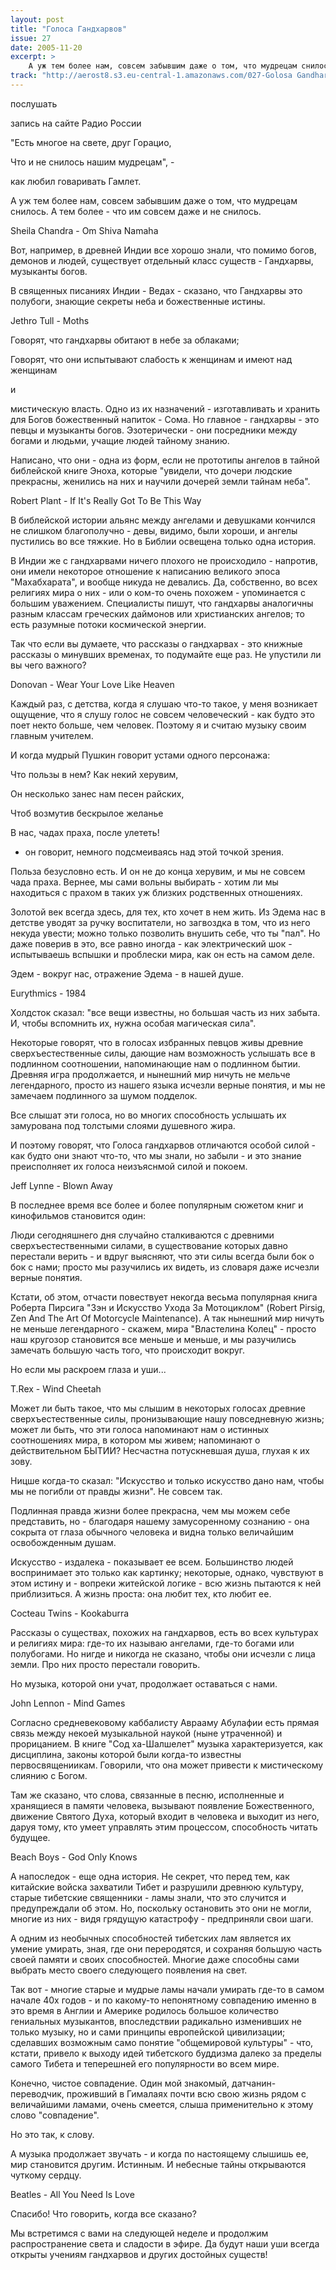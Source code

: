 ```yaml
---
layout: post
title: "Голоса Гандхарвов"
issue: 27
date: 2005-11-20
excerpt: >
    А уж тем более нам, совсем забывшим даже о том, что мудрецам снилось. А тем более - что им совсем даже и не снилось.
track: "http://aerost8.s3.eu-central-1.amazonaws.com/027-Golosa Gandharvov.mp3"
---
```


послушать

запись на сайте Радио России

"Есть многое на свете, друг Горацио,

Что и не снилось нашим мудрецам", -

как любил говаривать Гамлет.

А уж тем более нам, совсем забывшим даже о том, что мудрецам снилось. А тем более - что им совсем даже и не снилось.

Sheila Chandra - Om Shiva Namaha

Вот, например, в древней Индии все хорошо знали, что помимо богов, демонов и людей, существует отдельный класс существ - Гандхарвы, музыканты богов.

В священных писаниях Индии - Ведах - сказано, что Гандхарвы это полубоги, знающие секреты неба и божественные истины.

Jethro Tull - Moths

Говорят, что гандхарвы обитают в небе за облаками;

Говорят, что они испытывают слабость к женщинам и имеют над женщинам

и

мистическую власть. Одно из их назначений - изготавливать и хранить для Богов божественный напиток - Сома. Но главное - гандхарвы - это певцы и музыканты богов. Эзотерически - они посредники между богами и людьми, учащие людей тайному знанию.

Написано, что они - одна из форм, если не прототипы ангелов в тайной библейской книге Эноха, которые "увидели, что дочери людские прекрасны, женились на них и научили дочерей земли тайнам неба".

Robert Plant - If It's Really Got To Be This Way

В библейской истории альянс между ангелами и девушками кончился не слишком благополучно - девы, видимо, были хороши, и ангелы пустились во все тяжкие. Но в Библии освещена только одна история.

В Индии же с гандхарвами ничего плохого не происходило - напротив, они имели некоторое отношение к написанию великого эпоса "Махабхарата", и вообще никуда не девались. Да, собственно, во всех религиях мира о них - или о ком-то очень похожем - упоминается с большим уважением. Специалисты пишут, что гандхарвы аналогичны разным классам греческих даймонов или христианских ангелов; то есть разумные потоки космической энергии.

Так что если вы думаете, что рассказы о гандхарвах - это книжные рассказы о минувших временах, то подумайте еще раз. Не упустили ли вы чего важного?

Donovan - Wear Your Love Like Heaven

Каждый раз, с детства, когда я слушаю что-то такое, у меня возникает ощущение, что я слушу голос не совсем человеческий - как будто это поет некто больше, чем человек. Поэтому я и считаю музыку своим главным учителем.

И когда мудрый Пушкин говорит устами одного персонажа:

Что пользы в нем? Как некий херувим,

Он несколько занес нам песен райских,

Чтоб возмутив бескрылое желанье

В нас, чадах праха, после улететь!

- он говорит, немного подсмеиваясь над этой точкой зрения.

Польза безусловно есть. И он не до конца херувим, и мы не совсем чада праха. Вернее, мы сами вольны выбирать - хотим ли мы находиться с прахом в таких уж близких родственных отношениях.

Золотой век всегда здесь, для тех, кто хочет в нем жить. Из Эдема нас в детстве уводят за ручку воспитатели, но загвоздка в том, что из него некуда увести; можно только позволить внушить себе, что ты "пал". Но даже поверив в это, все равно иногда - как электрический шок - испытываешь вспышки и проблески мира, как он есть на самом деле.

Эдем - вокруг нас, отражение Эдема - в нашей душе.

Eurythmics - 1984

Холдсток сказал: "все вещи известны, но большая часть из них забыта. И, чтобы вспомнить их, нужна особая магическая сила".

Некоторые говорят, что в голосах избранных певцов живы древние сверхъестественные силы, дающие нам возможность услышать все в подлинном соотношении, напоминающие нам о подлинном бытии. Древняя игра продолжается, и нынешний мир ничуть не мельче легендарного, просто из нашего языка исчезли верные понятия, и мы не замечаем подлинного за шумом подделок.

Все слышат эти голоса, но во многих способность услышать их замурована под толстыми слоями душевного жира.

И поэтому говорят, что Голоса гандхарвов отличаются особой силой - как будто они знают что-то, что мы знали, но забыли - и это знание преисполняет их голоса неизъяснмой силой и покоем.

Jeff Lynne - Blown Away

В последнее время все более и более популярным сюжетом книг и кинофильмов становится один:

Люди сегодняшнего дня случайно сталкиваются с древними сверхъестественными силами, в существование которых давно перестали верить - и вдруг выясняют, что эти силы всегда были бок о бок с нами; просто мы разучились их видеть, из словаря даже исчезли верные понятия.

Кстати, об этом, отчасти повествует некогда весьма популярная книга Роберта Пирсига "Зэн и Искусство Ухода За Мотоциклом" (Robert Pirsig, Zen And The Art Of Motorcycle Maintenance). А так нынешний мир ничуть не меньше легендарного - скажем, мира "Властелина Колец" - просто наш кругозор становится все меньше и меньше, и мы разучились замечать большую часть того, что происходит вокруг.

Но если мы раскроем глаза и уши...

T.Rex - Wind Cheetah

Может ли быть такое, что мы слышим в некоторых голосах древние сверхъестественные силы, пронизывающие нашу повседневную жизнь; может ли быть, что эти голоса напоминают нам о истинных соотношениях мира, в котором мы живем; напоминают о действительном БЫТИИ? Несчастна потускневшая душа, глухая к их зову.

Ницше когда-то сказал: "Искусство и только искусство дано нам, чтобы мы не погибли от правды жизни". Не совсем так.

Подлинная правда жизни более прекрасна, чем мы можем себе представить, но - благодаря нашему замусоренному сознанию - она сокрыта от глаза обычного человека и видна только величайшим освобожденным душам.

Искусство - издалека - показывает ее всем. Большинство людей воспринимает это только как картинку; некоторые, однако, чувствуют в этом истину и - вопреки житейской логике - всю жизнь пытаются к ней приблизиться. А жизнь проста: она любит тех, кто любит ее.

Cocteau Twins - Kookaburra

Рассказы о существах, похожих на гандхарвов, есть во всех культурах и религиях мира: где-то их называю ангелами, где-то богами или полубогами. Но нигде и никогда не сказано, чтобы они исчезли с лица земли. Про них просто перестали говорить.

Но музыка, которой они учат, продолжает оставаться с нами.

John Lennon - Mind Games

Согласно средневековому каббалисту Аврааму Абулафии есть прямая связь между некоей музыкальной наукой (ныне утраченной) и прорицанием. В книге "Сод ха-Шалшелет" музыка характеризуется, как дисциплина, законы которой были когда-то известны первосвящениикам. Говорили, что она может привести к мистическому слиянию с Богом.

Там же сказано, что слова, связанные в песню, исполненные и хранящиеся в памяти человека, вызывают появление Божественного, движение Святого Духа, который входит в человека и выходит из него, даруя тому, кто умеет управлять этим процессом, способность читать будущее.

Beach Boys - God Only Knows

А напоследок - еще одна история. Не секрет, что перед тем, как китайские войска захватили Тибет и разрушили древнюю культуру, старые тибетские священники - ламы знали, что это случится и предупреждали об этом. Но, поскольку остановить это они не могли, многие из них - видя грядущую катастрофу - предприняли свои шаги.

А одним из необычных способностей тибетских лам является их умение умирать, зная, где они переродятся, и сохраняя большую часть своей памяти и своих способностей. Многие даже способны сами выбрать место своего следующего появления на свет.

Так вот - многие старые и мудрые ламы начали умирать где-то в самом начале 40х годов - и по какому-то непонятному совпадению именно в это время в Англии и Америке родилось большое количество гениальных музыкантов, впоследствии радикально изменивших не только музыку, но и сами принципы европейской цивилизации; сделавших возможным само понятие "общемировой культуры" - что, кстати, привело к выходу идей тибетского буддизма далеко за пределы самого Тибета и теперешней его популярности во всем мире.

Конечно, чистое совпадение. Один мой знакомый, датчанин-переводчик, проживший в Гималаях почти всю свою жизнь рядом с величайшими ламами, очень смеется, слыша применительно к этому слово "совпадение".

Но это так, к слову.

А музыка продолжает звучать - и когда по настоящему слышишь ее, мир становится другим. Истинным. И небесные тайны открываются чуткому сердцу.

Beatles - All You Need Is Love

Спасибо! Что говорить, когда все сказано?

Мы встретимся с вами на следующей неделе и продолжим распространение света и сладости в эфире. Да будут наши уши всегда открыты учениям гандхарвов и других достойных существ!

